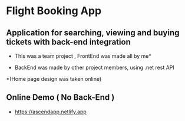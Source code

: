 # Flight Booking App
## Application for searching, viewing and buying tickets with back-end integration
- This was a team project , FrontEnd was made all by me*

- BackEnd was made by other project members, using .net rest API

*(Home page design was taken online)

## Online Demo ( No Back-End )
- https://ascendapp.netlify.app
